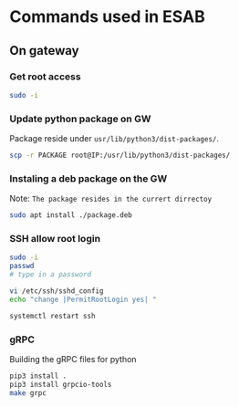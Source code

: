# Commands used in ESAB

## On gateway

### Get root access

```sh
sudo -i
```

### Update python package on GW

Package reside under ```usr/lib/python3/dist-packages/```.

```sh
scp -r PACKAGE root@IP:/usr/lib/python3/dist-packages/
```

### Instaling a deb package on the GW

Note: ```The package resides in the currert dirrectoy```

```sh
sudo apt install ./package.deb
```

### SSH allow root login

```sh
sudo -i
passwd
# type in a password

vi /etc/ssh/sshd_config
echo "change |PermitRootLogin yes| "

systemctl restart ssh
```

### gRPC

Building the gRPC files for python
```sh
pip3 install .
pip3 install grpcio-tools
make grpc
```
